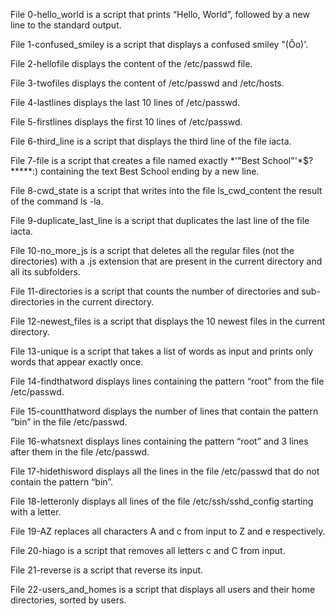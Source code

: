 File 0-hello_world is a script that prints “Hello, World”, followed by a new line to the standard output.                                                                                                  
                                                                                                                                                                                                           
File 1-confused_smiley is a script that displays a confused smiley "(Ôo)'.                                                                                                                                 
                                                                                                                                                                                                           
File 2-hellofile displays the content of the /etc/passwd file.                                                                                                                                             
                                                                                                                                                                                                           
File 3-twofiles displays the content of /etc/passwd and /etc/hosts.                                                                                                                                        
                                                                                                                                                                                                           
File 4-lastlines displays the last 10 lines of /etc/passwd.                                                                                                                                                
                                                                                                                                                                                                           
File 5-firstlines displays the first 10 lines of /etc/passwd.                                                                                                                                              
                                                                                                                                                                                                           
File 6-third_line is a script that displays the third line of the file iacta.                                                                                                                              
                                                                                                                                                                                                           
File 7-file is a script that creates a file named exactly *\'"Best School"'\*$?*****:) containing the text Best School ending by a new line.                                                               
                                                                                                                                                                                                           
File 8-cwd_state is a script that writes into the file ls_cwd_content the result of the command ls -la.                                                                                                    
                                                                                                                                                                                                           
File 9-duplicate_last_line is a script that duplicates the last line of the file iacta.                                                                                                                    
                                                                                                                                                                                                           
File 10-no_more_js is a script that deletes all the regular files (not the directories) with a .js extension that are present in the current directory and all its subfolders.                             
                                                                                                                                                                                                           
File 11-directories is a script that counts the number of directories and sub-directories in the current directory.                                                                                        
                                                                                                                                                                                                           
File 12-newest_files is a script that displays the 10 newest files in the current directory.                                                                                                               
                                                                                                                                                                                                           
File 13-unique is a script that takes a list of words as input and prints only words that appear exactly once.                                                                                             
                                                                                                                                                                                                           
File 14-findthatword displays lines containing the pattern “root” from the file /etc/passwd.                                                                                                               
                                                                                                                                                                                                           
File 15-countthatword displays the number of lines that contain the pattern “bin” in the file /etc/passwd.                                                                                                 
                                                                                                                                                                                                           
File 16-whatsnext displays lines containing the pattern “root” and 3 lines after them in the file /etc/passwd.                                                                                             
                                                                                                                                                                                                           
File 17-hidethisword displays all the lines in the file /etc/passwd that do not contain the pattern “bin”.                                                                                                 
                                                                                                                                                                                                           
File 18-letteronly displays all lines of the file /etc/ssh/sshd_config starting with a letter.                                                                                                             
                                                                                                                                                                                                           
File 19-AZ replaces all characters A and c from input to Z and e respectively.                                                                                                                             
                                                                                                                                                                                                           
File 20-hiago is a script that removes all letters c and C from input.                                                                                                                                     
                                                                                                                                                                                                           
File 21-reverse is a script that reverse its input.                                                                                                                                                        
                                                                                                                                                                                                           
File 22-users_and_homes is a script that displays all users and their home directories, sorted by users.                                                                                                   
                                                                                                                                                                                                           

                                                                                                                                                                 